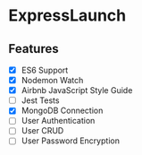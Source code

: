 # ExpressLaunch

## Features
- [x] ES6 Support
- [x] Nodemon Watch
- [x] Airbnb JavaScript Style Guide
- [ ] Jest Tests
- [x] MongoDB Connection
- [ ] User Authentication
- [ ] User CRUD
- [ ] User Password Encryption
